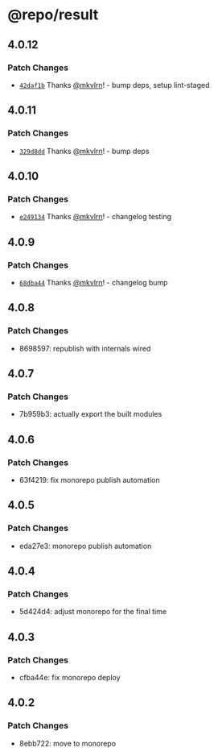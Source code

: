 # @repo/result

## 4.0.12

### Patch Changes

- [`42daf1b`](https://github.com/mkvlrn/tools/commit/42daf1b8dd154ace379b5ecc7ba15a8a2828e8ee) Thanks [@mkvlrn](https://github.com/mkvlrn)! - bump deps, setup lint-staged

## 4.0.11

### Patch Changes

- [`329d8dd`](https://github.com/mkvlrn/tools/commit/329d8ddcec760c1048759d8d53e758017d5d83fd) Thanks [@mkvlrn](https://github.com/mkvlrn)! - bump deps

## 4.0.10

### Patch Changes

- [`e249134`](https://github.com/mkvlrn/tools/commit/e2491347b5beeb04fe863b169466f7126aab81c9) Thanks [@mkvlrn](https://github.com/mkvlrn)! - changelog testing

## 4.0.9

### Patch Changes

- [`68dba44`](https://github.com/mkvlrn/tools/commit/68dba440c6cc63dc2b50e718c837c00cd4267fc3) Thanks [@mkvlrn](https://github.com/mkvlrn)! - changelog bump

## 4.0.8

### Patch Changes

- 8698597: republish with internals wired

## 4.0.7

### Patch Changes

- 7b959b3: actually export the built modules

## 4.0.6

### Patch Changes

- 63f4219: fix monorepo publish automation

## 4.0.5

### Patch Changes

- eda27e3: monorepo publish automation

## 4.0.4

### Patch Changes

- 5d424d4: adjust monorepo for the final time

## 4.0.3

### Patch Changes

- cfba44e: fix monorepo deploy

## 4.0.2

### Patch Changes

- 8ebb722: move to monorepo
